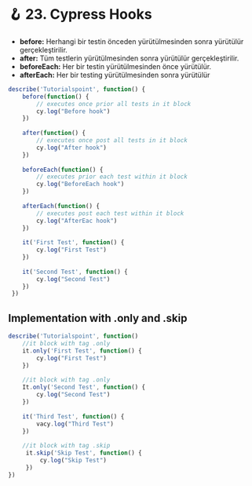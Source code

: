 # 🪝 23. Cypress Hooks

* **before:** Herhangi bir testin önceden yürütülmesinden sonra yürütülür gerçekleştirilir.
* **after:** Tüm testlerin yürütülmesinden sonra yürütülür gerçekleştirilir.
* **beforeEach:** Her bir testin yürütülmesinden önce yürütülür.
* **afterEach:** Her bir testing yürütülmesinden sonra yürütülür

```javascript
describe('Tutorialspoint', function() {
    before(function() {
        // executes once prior all tests in it block
        cy.log("Before hook")
    })
    
    after(function() {
        // executes once post all tests in it block
        cy.log("After hook")
    })
    
    beforeEach(function() {
        // executes prior each test within it block
        cy.log("BeforeEach hook")
    })
    
    afterEach(function() {
        // executes post each test within it block
        cy.log("AfterEac hook")
    })
    
    it('First Test', function() {
        cy.log("First Test")
    })
    
    it('Second Test', function() {
        cy.log("Second Test")
    })
 })
```

## Implementation with .only and .skip

```javascript
describe('Tutorialspoint', function()
    //it block with tag .only
    it.only('First Test', function() {
        cy.log("First Test")
    })
    
    //it block with tag .only
    It.only('Second Test', function() {
        cy.log("Second Test")
    })
    
    it('Third Test', function() {
        vacy.log("Third Test")
    })
    
    //it block with tag .skip
     it.skip('Skip Test', function() {
         cy.log("Skip Test")
     })
})
```
